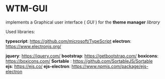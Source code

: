 # WTM-GUI

implements a Graphical user interface ( _GUI_ ) for the **theme manager** _library_

Used libraries:

**typescript**: https://github.com/microsoft/TypeScript
**electron**: https://www.electronjs.org/

**jquery**: https://jquery.com/
**bootstrap**: https://getbootstrap.com/
**boxicons**: https://boxicons.com/
**Sortable** : https://github.com/SortableJS/Sortable
**ejs**: https://ejs.co/
**ejs-electron**: https://www.npmjs.com/package/ejs-electron
